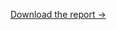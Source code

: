 [Download the report ->]([https://read-logix.netlify.app/](https://github.com/Abdusbai/img/blob/main/SBAI%20ABDESSAMAD%20-%20RAPPORT%20DE%20STAGE.pdf)https://github.com/Abdusbai/img/blob/main/SBAI%20ABDESSAMAD%20-%20RAPPORT%20DE%20STAGE.pdf)
